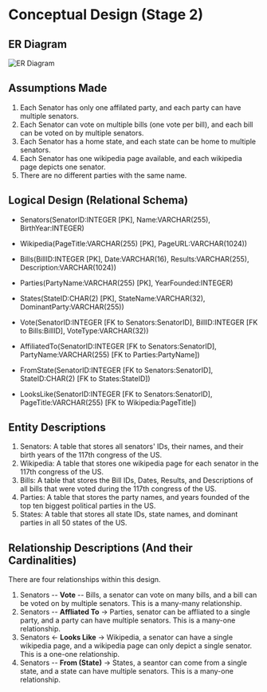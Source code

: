 # Conceptual Design (Stage 2)
## ER Diagram
![ER Diagram](https://media.github-dev.cs.illinois.edu/user/12602/files/ab2680b0-7f4d-47bf-b8c8-1c94fd1261c6)
## Assumptions Made
1. Each Senator has only one affilated party, and each party can have multiple senators.
2. Each Senator can vote on multiple bills (one vote per bill), and each bill can be voted on by multiple senators.
3. Each Senator has a home state, and each state can be home to multiple senators.
4. Each Senator has one wikipedia page available, and each wikipedia page depicts one senator.
5. There are no different parties with the same name.
## Logical Design (Relational Schema)
- Senators(SenatorID:INTEGER [PK], Name:VARCHAR(255), BirthYear:INTEGER)
- Wikipedia(PageTitle:VARCHAR(255) [PK], PageURL:VARCHAR(1024))
- Bills(BillID:INTEGER [PK], Date:VARCHAR(16), Results:VARCHAR(255), Description:VARCHAR(1024))
- Parties(PartyName:VARCHAR(255) [PK], YearFounded:INTEGER)
- States(StateID:CHAR(2) [PK], StateName:VARCHAR(32), DominantParty:VARCHAR(255))

- Vote(SenatorID:INTEGER [FK to Senators:SenatorID], BillID:INTEGER [FK to Bills:BillID], VoteType:VARCHAR(32))
- AffiliatedTo(SenatorID:INTEGER [FK to Senators:SenatorID], PartyName:VARCHAR(255) [FK to Parties:PartyName])
- FromState(SenatorID:INTEGER [FK to Senators:SenatorID], StateID:CHAR(2) [FK to States:StateID])
- LooksLike(SenatorID:INTEGER [FK to Senators:SenatorID], PageTitle:VARCHAR(255) [FK to Wikipedia:PageTitle])

## Entity Descriptions
1. Senators: A table that stores all senators' IDs, their names, and their birth years of the 117th congress of the US.
2. Wikipedia: A table that stores one wikipedia page for each senator in the 117th congress of the US.
3. Bills: A table that stores the Bill IDs, Dates, Results, and Descriptions of all bills that were voted during the 117th congress of the US.
4. Parties: A table that stores the party names, and years founded of the top ten biggest political parties in the US.
5. States: A table that stores all state IDs, state names, and dominant parties in all 50 states of the US.

## Relationship Descriptions (And their Cardinalities)
There are four relationships within this design.
1. Senators -- **Vote** -- Bills, a senator can vote on many bills, and a bill can be voted on by multiple senators. This is a many-many relationship.
2. Senators -- **Affliated To** -> Parties, senator can be affliated to a single party, and a party can have multiple senators. This is a many-one relationship.
3. Senators <- **Looks Like** -> Wikipedia, a senator can have a single wikipedia page, and a wikipedia page can only depict a single senator. This is a one-one relationship.
4. Senators -- **From (State)** -> States, a seantor can come from a single state, and a state can have multiple senators. This is a many-one relationship.
